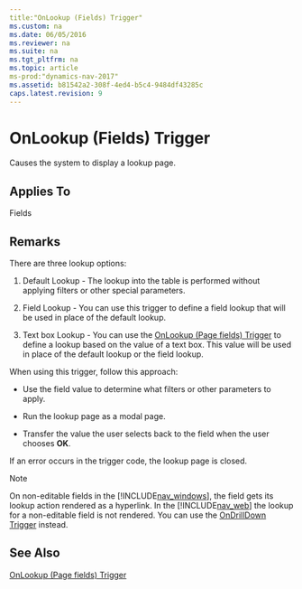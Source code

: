```yaml
---
title:"OnLookup (Fields) Trigger"
ms.custom: na
ms.date: 06/05/2016
ms.reviewer: na
ms.suite: na
ms.tgt_pltfrm: na
ms.topic: article
ms-prod:"dynamics-nav-2017"
ms.assetid: b81542a2-308f-4ed4-b5c4-9484df43285c
caps.latest.revision: 9
---
```

# OnLookup (Fields) Trigger
Causes the system to display a lookup page.  
  
## Applies To  
 Fields  
  
## Remarks  
 There are three lookup options:  
  
1.  Default Lookup \- The lookup into the table is performed without applying filters or other special parameters.  
  
2.  Field Lookup \- You can use this trigger to define a field lookup that will be used in place of the default lookup.  
  
3.  Text box Lookup \- You can use the [OnLookup \(Page fields\) Trigger](OnLookup--Page-fields--Trigger.md) to define a lookup based on the value of a text box. This value will be used in place of the default lookup or the field lookup.  
  
 When using this trigger, follow this approach:  
  
-   Use the field value to determine what filters or other parameters to apply.  
  
-   Run the lookup page as a modal page.  
  
-   Transfer the value the user selects back to the field when the user chooses **OK**.  
  
 If an error occurs in the trigger code, the lookup page is closed.  
  
> [!NOTE]  
>  On non\-editable fields in the [!INCLUDE[nav_windows](includes/nav_windows_md.md)], the field gets its lookup action rendered as a hyperlink. In the [!INCLUDE[nav_web](includes/nav_web_md.md)] the lookup for a non\-editable field is not rendered. You can use the [OnDrillDown Trigger](OnDrillDown-Trigger.md) instead.  
  
## See Also  
 [OnLookup \(Page fields\) Trigger](OnLookup--Page-fields--Trigger.md)